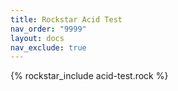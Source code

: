 ```yaml
---
title: Rockstar Acid Test
nav_order: "9999"
layout: docs
nav_exclude: true
---
```


{% rockstar_include acid-test.rock %}